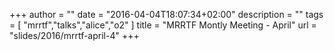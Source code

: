 +++
author = ""
date = "2016-04-04T18:07:34+02:00"
description = ""
tags = [ "mrrtf","talks","alice","o2" ]
title = "MRRTF Montly Meeting - April"
url = "slides/2016/mrrtf-april-4"
+++
